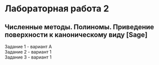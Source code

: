 # Лабораторная работа 2 
## Численные методы. Полиномы. Приведение поверхности к каноническому виду [Sage]

Задание 1 - вариант А  
Задание 2 - вариант 1  
Задание 3 - вариант 1
